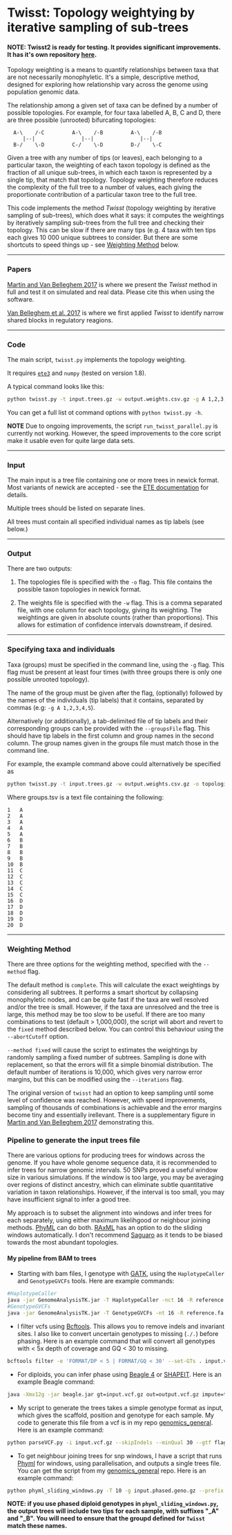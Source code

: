 # Twisst: Topology weightying by iterative sampling of sub-trees

#### NOTE: Twisst2 is ready for testing. It provides significant improvements. It has it's own repository [here](https://github.com/simonhmartin/twisst2).

Topology weighting is a means to quantify relationships between taxa that are not necessarily monophyletic. It's a simple, descriptive method, designed for exploring how relationship vary across the genome using population genomic data.

The relationship among a given set of taxa can be defined by a number of possible topologies. For example, for four taxa labelled A, B, C and D, there are three possible (unrooted) bifurcating topologies:


```
  A-\    /-C         A-\    /-B         A-\    /-B
     |--|               |--|               |--|
  B-/    \-D         C-/    \-D         D-/    \-C

```
Given a tree with any number of tips (or leaves), each belonging to a particular taxon, the weighting of each taxon topology is defined as the fraction of all unique sub-trees, in which each taxon is represented by a single tip, that match that topology. Topology weighting therefore reduces the complexity of the full tree to a number of values, each giving the proportionate contribution of a particular taxon tree to the full tree. 

This code implements the method *Twisst* (topology weighting by iterative sampling of sub-trees), which does what it says: it computes the weightings by iteratively sampling sub-trees from the full tree and checking their topology. This can be slow if there are many tips (e.g. 4 taxa with ten tips each gives 10 000 unique subtrees to consider. But there are some shortcuts to speed things up - see [Weighting Method](#weighting-method) below.

---
### Papers
[Martin and Van Belleghem 2017](http://doi.org/10.1534/genetics.116.194720) is where we present the *Twisst* method in full and test it on simulated and real data. Please cite this when using the software.

[Van Belleghem et al. 2017](http://doi.org/10.1038/s41559-016-0052) is where we first applied *Twisst* to identify narrow shared blocks in regulatory reagions.

---

### Code

The main script, `twisst.py` implements the topology weighting.

It requires [`ete3`](http://etetoolkit.org/download/) and `numpy` (tested on version 1.8).

A typical command looks like this:

```bash
python twisst.py -t input.trees.gz -w output.weights.csv.gz -g A 1,2,3,4,5 -g B 6,7,8,9,10 -g C 11,12,13,14,15 -g D 16,17,18,19,20
```

You can get a full list ot command options with `python twisst.py -h`.

**NOTE** Due to ongoing improvements, the script `run_twisst_parallel.py` is currently not working. However, the speed improvements to the core script make it usable even for quite large data sets.

---

### Input

The main input is a tree file containing one or more trees in newick format. Most variants of newick are accepted - see the [ETE documentation](http://etetoolkit.org/docs/latest/reference/index.html) for details.

Multiple trees should be listed on separate lines.

All trees must contain all specified individual names as tip labels (see below.)

---

### Output

There are two outputs:

1. The topologies file is specified with the `-o` flag. This file contains the possible taxon topologies in newick format.

2. The weights file is specified with the `-w` flag. This is a comma separated file, with one column for each topology, giving its weighting. The weightings are given in absolute counts (rather than proportions). This allows for estimation of confidence intervals downstream, if desired.

---

### Specifying taxa and individuals 

Taxa (groups) must be specified in the command line, using the `-g` flag. This flag must be present at least four times (with three groups there is only one possible unrooted topology).

The name of the group must be given after the flag, (optionally) followed by the names of the individuals (tip labels) that it contains, separated by commas (e.g: `-g A 1,2,3,4,5`).

Alternatively (or additionally), a tab-delimited file of tip labels and their corresponding groups can be provided with the `--groupsFile` flag. This should have tip labels in the first column and group names in the second column. The group names given in the groups file must match those in the command line.

For example, the example command above could alternatively be specified as 

```bash
python twisst.py -t input.trees.gz -w output.weights.csv.gz -o topologies.trees -g A g B -g C -g D --method complete --groupsFile groups.tsv
```

Where groups.tsv is a text file containing the following:

```
1	A
2	A
3	A
4	A
5	A
6	B
7	B
8	B
9	B
10	B
11	C
12	C
13	C
14	C
15	C
16	D
17	D
18	D
19	D
20	D
```
---

### Weighting Method

There are three options for the weighting method, specified with the `--method` flag.

The default method is `complete`. This will calculate the exact weightings by considering all subtrees. It performs a smart shortcut by collapsing monophyletic nodes, and can be quite fast if the taxa are well resolved and/or the tree is small. However, if the taxa are unresolved and the tree is large, this method may be too slow to be useful.
If there are too many combinations to test (default > 1,000,000), the script will abort and revert to the `fixed` method described below. You can control this behaviour using the `--abortCutoff` option.

`--method fixed` will cause the script to estimates the weightings by randomly sampling a fixed number of subtrees. Sampling is done with replacement, so that the errors will fit a simple binomial distribution. The default number of iterations is 10,000, which gives very narrow error margins, but this can be modified using the `--iterations` flag.

The original version of `twisst` had an option to keep sampling until some level of confidence was reached. However, with speed improvements, sampling of thousands of combinations is achievable and the error margins become tiny and essentially irellevant. There is a supplementary figure in [Martin and Van Belleghem 2017](http://doi.org/10.1534/genetics.116.194720) demonstrating this.

### Pipeline to generate the input trees file

There are various options for producing trees for windows across the genome. If you have whole genome sequence data, it is recommended to infer trees for narrow genomic intervals. 50 SNPs proved a useful window size in various simulations. If the window is too large, you may be averaging over regions of distinct ancestry, which can eliminate subtle quantitative variation in taxon relationships. However, if the interval is too small, you may have insufficient signal to infer a good tree.

My approach is to subset the alignment into windows and infer trees for each separately, using either maximum likelihgood or neighbour joining methods. [PhyML](http://www.atgc-montpellier.fr/phyml/) can do both. [RAxML](http://sco.h-its.org/exelixis/web/software/raxml/) has an option to do the sliding windows automatically. I don't recommend [Saguaro](http://saguarogw.sourceforge.net/) as it tends to be biased towards the most abundant topologies.

#### My pipeline from BAM to trees

* Starting with bam files, I genotype with [GATK](https://software.broadinstitute.org/gatk/), using the `HaplotypeCaller` and `GenotypeGVCFs` tools. Here are example commands:

```bash
#HaplotypeCaller
java -jar GenomeAnalysisTK.jar -T HaplotypeCaller -nct 16 -R reference.fa -I input.bam -o output.g.vcf --emitRefConfidence GVCF --output_mode EMIT_ALL_CONFIDENT_SITES
#GenotypeGVCFs
java -jar GenomeAnalysisTK.jar -T GenotypeGVCFs -nt 16 -R reference.fa -V output.g.vcf --includeNonVariantSites -o output.vcf
```

* I filter vcfs using [Bcftools](https://samtools.github.io/bcftools/). This allows you to remove indels and invariant sites. I also like to convert uncertain genotypes to missing (`./.`) before phasing. Here is an example command that will convert all genotypes with < 5x depth of coverage and GQ < 30 to missing.

```bash
bcftools filter -e 'FORMAT/DP < 5 | FORMAT/GQ < 30' --set-GTs . input.vcf.gz -O u | bcftools view -U -i 'TYPE=="snp" & MAC >= 2' -O z > output.vcf.gz
``` 

* For diploids, you can infer phase using [Beagle 4](https://faculty.washington.edu/browning/beagle/beagle.html) or [SHAPEIT](https://mathgen.stats.ox.ac.uk/genetics_software/shapeit/shapeit.html). Here is an example Beagle command:

```bash
java -Xmx12g -jar beagle.jar gt=input.vcf.gz out=output.vcf.gz impute=true nthreads=20 window=10000 overlap=1000 gprobs=false
```

* My script to generate the trees takes a simple genotype format as input, which gives the scaffold, position and genotype for each sample. My code to generate this file from a vcf is in my repo [genomics_general](https://github.com/simonhmartin/genomics_general). Here is an example command:

```bash
python parseVCF.py -i input.vcf.gz --skipIndels --minQual 30 --gtf flag=DP min=5 | gzip > output.geno.gz
```

* To get neighbour joining trees for snp windows, I have a script that runs [Phyml](http://www.atgc-montpellier.fr/phyml/) for windows, using parallelisation, and outputs a single trees file. You can get the script from my [genomics_general](https://github.com/simonhmartin/genomics_general) repo. Here is an example command:
```bash
python phyml_sliding_windows.py -T 10 -g input.phased.geno.gz --prefix output.phyml_bionj.w50 -w 50 --windType sites --model GTR --optimise n
```
**NOTE: if you use phased diploid genotypes in `phyml_sliding_windows.py`, the output trees will include two tips for each sample, with suffixes "_A" and "_B". You will need to ensure that the groupd defined for `Twisst` match these names.**













